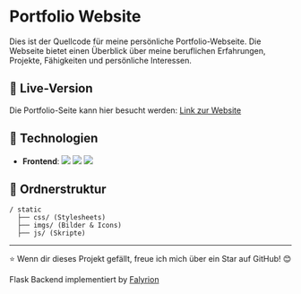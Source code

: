# Portfolio Website

Dies ist der Quellcode für meine persönliche Portfolio-Webseite. Die Webseite bietet einen Überblick über meine beruflichen Erfahrungen, Projekte, Fähigkeiten und persönliche Interessen.

## 🌟 Live-Version
Die Portfolio-Seite kann hier besucht werden: [Link zur Website](https://jennifer-bramadas.de/)

## 🔧 Technologien
- **Frontend**: <img src="https://img.shields.io/badge/HTML-E34F26?style=for-the-badge&logo=html5&logoColor=white"> <img src="https://img.shields.io/badge/CSS-239120?&style=for-the-badge&logo=css3&logoColor=white"> <img src="https://img.shields.io/badge/JavaScript-ED8B00?style=for-the-badge&logo=javascript&logoColor=white">

## 📂 Ordnerstruktur
```
/ static
  ├── css/ (Stylesheets)
  ├── imgs/ (Bilder & Icons)
  ├── js/ (Skripte)
```
---
⭐ Wenn dir dieses Projekt gefällt, freue ich mich über ein Star auf GitHub! 😊

Flask Backend implementiert by [Falyrion](https://github.com/Falyrion)
